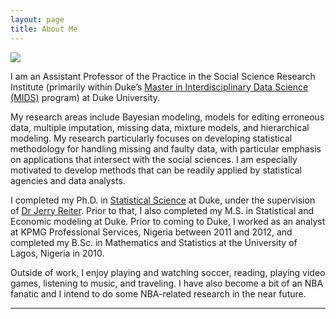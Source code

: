 ```yaml
---
layout: page
title: About Me
---
```

![](https://akandelanre.github.io/img/profile-pic.jpg)

I am an Assistant Professor of the Practice in the Social Science Research Institute (primarily within Duke’s [Master in Interdisciplinary Data Science (MIDS)](https://datascience.duke.edu) program) at Duke University.

My research areas include Bayesian modeling, models for editing erroneous data, multiple imputation, missing data, mixture models, and hierarchical modeling. My research particularly focuses on developing statistical methodology for handling missing and faulty data, with particular emphasis on applications that intersect with the social sciences. I am especially motivated to develop methods that can be readily applied by statistical agencies and data analysts.

I completed my Ph.D. in [Statistical Science](https://stat.duke.edu) at Duke, under the supervision of [Dr Jerry Reiter](http://www2.stat.duke.edu/~jerry/). Prior to that, I also completed my M.S. in Statistical and Economic modeling at Duke. Prior to coming to Duke, I worked as an analyst at KPMG Professional Services, Nigeria between 2011 and 2012, and completed my B.Sc. in Mathematics and Statistics at the University of Lagos, Nigeria in 2010.

Outside of work, I enjoy playing and watching soccer, reading, playing video games, listening to music, and traveling. I have also become a bit of an NBA fanatic and I intend to do some NBA-related research in the near future.

-------------------------
